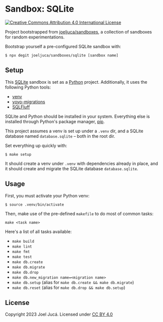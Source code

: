 # Sandbox: SQLite

[![Creative Commons Attribution 4.0 International License](https://i.creativecommons.org/l/by/4.0/80x15.png "Creative Commons Attribution 4.0 International License")](https://creativecommons.org/licenses/by/4.0/ "Creative Commons Attribution 4.0 International License")

Project bootstrapped from [joeljuca/sandboxes](https://github.com/joeljuca/sandboxes), a collection of sandboxes for random experimentations.

Bootstrap yourself a pre-configured SQLite sandbox with:

```
$ npx degit joeljuca/sandboxes/sqlite [sandbox name]
```

## Setup

This [SQLite](https://www.sqlite.org/) sandbox is set as a [Python](https://www.python.org/) project. Additionally, it uses the following Python tools:

- [venv](https://docs.python.org/3/library/venv.html)
- [yoyo-migrations](https://pypi.org/project/yoyo-migrations/)
- [SQLFluff](https://sqlfluff.com/)

SQLite and Python should be installed in your system. Everything else is installed through Python's package manager, [pip](https://docs.python.org/3/installing/index.html).

This project assumes a venv is set up under a `.venv` dir, and a SQLite database named `database.sqlite` – both in the root dir.

Set everything up quickly with:

```
$ make setup
```

It should create a venv under `.venv` with dependencies already in place, and it should create and migrate the SQLite database `database.sqlite`.

## Usage

First, you must activate your Python venv:

```
$ source .venv/bin/activate
```

Then, make use of the pre-defined `makefile` to do most of common tasks:

```
make <task name>
```

Here's a list of all tasks available:

- `make build`
- `make lint`
- `make fmt`
- `make test`
- `make db.create`
- `make db.migrate`
- `make db.drop`
- `make db.new_migration name=<migration name>`
- `make db.setup` (alias for `make db.create && make db.migrate`)
- `make db.reset` (alias for `make db.drop && make db.setup`)

## License

Copyright 2023 Joel Jucá. Licensed under [CC BY 4.0](https://creativecommons.org/licenses/by/4.0/)
